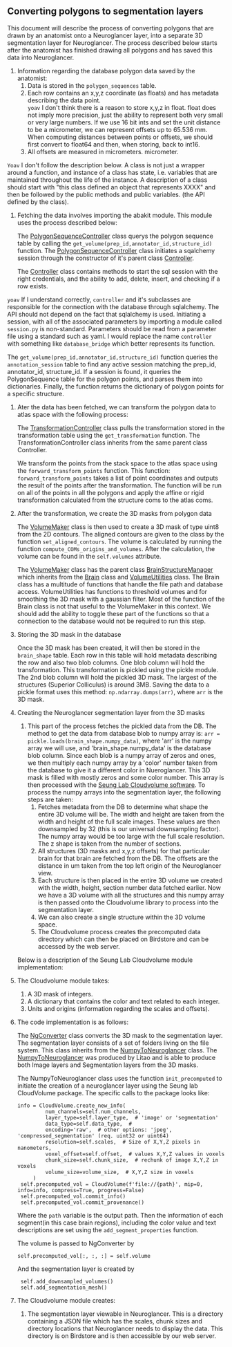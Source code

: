 ## Converting polygons to segmentation layers

This document will describe the process of converting polygons that are drawn by an anatomist onto a Neuroglancer layer, into a separate 3D segmentation layer for Neuroglancer. The process described below starts after the anatomist has finished drawing all polygons and has saved this data into Neuroglancer.  

1. Information regarding the database polygon data saved by the anatomist:
    1. Data is stored in the `polygon_sequences` table.
    1. Each row contains an x,y,z coordinate (as floats) and has metadata describing the data point.  
    `yoav` I don't think there is a reason to store x,y,z in float. float does not imply more precision, just the ability to represent both very small or very large numbers. If we use 16 bit ints and set the unit distance to be a micrometer, we can represent offsets up to 65.536 mm. When computing distances between points or offsets, we should first convert to float64 and then, when storing, back to int16.  
    1. All offsets are measured in micrometers. micrometer.
    

`Yoav` I don't follow the description below. A class is not just a wrapper around a function, and instance of a class has state, i.e. variables that are maintained throughout the life of the instance. A description of a class should start with "this class defined an object that represents XXXX" and then be followed by the public methods and public variables. (the API defined by the class).   

1. Fetching the data involves importing the abakit module. This module uses the process described below:  

    The [PolygonSequenceController](https://github.com/ActiveBrainAtlas2/abakit/blob/dev/src/abakit/lib/Controllers/PolygonSequenceController.py) class querys the polygon sequence table by calling the `get_volume(prep_id,annotator_id,structure_id)` function.  The [PolygonSequenceController](https://github.com/ActiveBrainAtlas2/abakit/blob/dev/src/abakit/lib/Controllers/PolygonSequenceController.py) class initiates a sqalchemy session through the constructor of it's parent class [Controller](https://github.com/ActiveBrainAtlas2/abakit/blob/dev/src/abakit/lib/Controllers/Controller.py).

    The [Controller](https://github.com/ActiveBrainAtlas2/abakit/blob/dev/src/abakit/lib/Controllers/Controller.py) class contains methods to start the sql session with the right credentials, and the ability to add, delete, insert, and checking if a row exists.
    
`yoav` If I understand correctly, `controller` and it's subclasses are responsible for the connection with the database through sqlalchemy. The API should not depend on the fact that sqlalchemy is used. Initiating a session, with all of the associated parameters by importing a module called `session.py` is non-standard. Parameters should be read from a parameter file using a standard such as yaml. I would replace the name `controller` with something like `database_bridge` which better represents its function.

The `get_volume(prep_id,annotator_id,structure_id)` function queries the `annotation_session` table to find any active session matching the prep_id, annotator_id, structure_id. If a session is found, it queries the PolygonSequence table for the polygon points, and parses them into dictionaries.  Finally, the function returns the dictionary of polygon points for a specific structure.

1. Ater the data has been fetched, we can transform the polygon data to atlas space with the following process:
   
    The [TransformationController](https://github.com/ActiveBrainAtlas2/abakit/blob/master/src/abakit/lib/Controllers/TransformationController.py) class pulls the transformation stored in the transformation table using the `get_transformation` function.  The TransformationController class inherits from the same parent class Controller.
    
    We transform the points from the stack space to the atlas space using the `forward_transform_points` function. This function: `forward_transform_points` takes a list of point coordinates and outputs the result of the points after the transformation. The function will be run on all of the points in all the polygons and apply the affine or rigid transformation calculated from the structure coms to the atlas coms.

1. After the transformation, we create the 3D masks from polygon data
 
     The [VolumeMaker](https://github.com/ActiveBrainAtlas2/abakit/blob/master/src/abakit/atlas/VolumeMaker.py) class is then used to create a 3D mask of type uint8 from the 2D contours.  The aligned contours are given to the class by the function `set_aligned_contours`.  The volume is calculated by running the function `compute_COMs_origins_and_volumes`.  After the calculation, the volume can be found in the `self.volumes` attribute.

     The [VolumeMaker](https://github.com/ActiveBrainAtlas2/abakit/blob/master/src/abakit/atlas/VolumeMaker.py) class has the parent class [BrainStructureManager](https://github.com/ActiveBrainAtlas2/abakit/blob/master/src/abakit/atlas/BrainStructureManager.py) which inherits from the [Brain](https://github.com/ActiveBrainAtlas2/abakit/blob/master/src/abakit/lib/Brain.py) class and [VolumeUtilities](https://github.com/ActiveBrainAtlas2/abakit/blob/master/src/abakit/atlas/VolumeUtilities.py) class.  The Brain class has a multitude of functions that handle the file path and database access. VolumeUtilities has functions to threshold volumes and for smoothing the 3D mask with a gaussian filter.  Most of the function of the Brain class is not that useful to the VolumeMaker in this context.  We should add the ability to toggle these part of the functions so that a connection to the database would not be required to run this step.

1. Storing the 3D mask in the database

     Once the 3D mask has been created, it will then be stored in the `brain_shape` table. Each row in this table will hold metadata describing the row and also two blob columns. One blob column will hold the transformation. This transformation is pickled using the pickle module. The 2nd blob column will hold the pickled 3D mask. The largest of the structures (Superior Colliculus) is around 3MB. Saving the data to a pickle format uses this method: `np.ndarray.dumps(arr)`, where `arr` is the 3D mask.

1. Creating the Neuroglancer segmentation layer from the 3D masks
    1. This part of the process fetches the pickled data from the DB. The method to get the data from database blob to numpy array is: `arr = pickle.loads(brain_shape.numpy_data)`, where 'arr' is the numpy array we will use, and 'brain_shape.numpy_data' is the database blob column. Since each blob is a numpy array of zeros and ones, we then multiply each numpy array by a 'color' number taken from the database to give it a different color in Nueroglancer. This 3D mask is filled with mostly zeros and some color number. This array is then processed with the [Seung Lab Cloudvolume software](https://github.com/seung-lab/igneous). To process the numpy arrays into the segmentation layer, the following steps are taken:
        1. Fetches metadata from the DB to determine what shape the entire 3D volume will be. The width and height are taken from the width and height of the full scale images. These values are then downsampled by 32 (this is our universal downsampling factor). The numpy array would be too large with the full scale resolution. The z shape is taken from the number of sections.
        1. All structures (3D masks and x,y,z offsets) for that particular brain for that brain are fetched from the DB. The offsets are the distance in um taken from the top left origin of the Neuroglancer view.
        1. Each structure is then placed in the entire 3D volume we created with the width, height, section number data fetched earlier. Now we have a 3D volume with all the structures and this numpy array is then passed onto the Cloudvolume library to process into the segmentation layer.
        1. We can also create a single structure within the 3D volume space.
        1. The Cloudvolume process creates the precomputed data directory which can then be placed on Birdstore and can be accessed by the web server.
        
    Below is a description of the Seung Lab Cloudvolume module implementation:
    
1. The Cloudvolume module takes:
    1. A 3D mask of integers.
    1. A dictionary that contains the color and text related to each integer.
    1. Units and origins (information regarding the scales and offsets).
1. The code implementation is as follows:

   The [NgConverter](https://github.com/ActiveBrainAtlas2/abakit/blob/master/src/abakit/atlas/NgSegmentMaker.py) class converts the 3D mask to the segmentation layer.  The segmentation layer consists of a set of folders living on the file system. This class inherits from the [NumpyToNeuroglancer](https://github.com/ActiveBrainAtlas2/abakit/blob/master/src/abakit/lib/utilities_cvat_neuroglancer.py) class.  The [NumpyToNeuroglancer](https://github.com/ActiveBrainAtlas2/abakit/blob/master/src/abakit/lib/utilities_cvat_neuroglancer.py) was produced by Litao and is able to produce both Image layers and Segmentation layers from the 3D masks.

   The NumpyToNeuroglancer class uses the function `init_precomputed` to initiate the creation of a neuroglancer layer using the Seung lab CloudVolume package.  The specific calls to the package looks like:
   ```
   info = CloudVolume.create_new_info(
            num_channels=self.num_channels,
            layer_type=self.layer_type,  # 'image' or 'segmentation'
            data_type=self.data_type,  #
            encoding='raw',  # other options: 'jpeg', 'compressed_segmentation' (req. uint32 or uint64)
            resolution=self.scales,  # Size of X,Y,Z pixels in nanometers,
            voxel_offset=self.offset,  # values X,Y,Z values in voxels
            chunk_size=self.chunk_size,  # rechunk of image X,Y,Z in voxels
            volume_size=volume_size,  # X,Y,Z size in voxels
        )
    self.precomputed_vol = CloudVolume(f'file://{path}', mip=0, info=info, compress=True, progress=False)
    self.precomputed_vol.commit_info()
    self.precomputed_vol.commit_provenance()
   ```
   Where the `path` variable is the output path.  Then the information of each segment(in this case brain regions), including the color value and text descriptions are set using the `add_segment_properties` function.

   The volume is passed to NgConverter by 

   ```self.precomputed_vol[:, :, :] = self.volume```

   And the segmentation layer is created by 
   ```
    self.add_downsampled_volumes()
    self.add_segmentation_mesh()
   ```

1. The Cloudvolume module creates:
    
    1. The segmentation layer viewable in Neuroglancer. This is a directory containing a JSON file which has the scales, chunk sizes and directory locations that Neuroglancer needs to display the data. This directory is on Birdstore and is then accessible by our web server.

